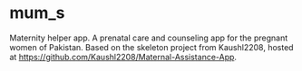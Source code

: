 # mum_s

Maternity helper app. A prenatal care and counseling app for the pregnant women of Pakistan.
Based on the skeleton project from Kaushl2208, hosted at https://github.com/Kaushl2208/Maternal-Assistance-App.
